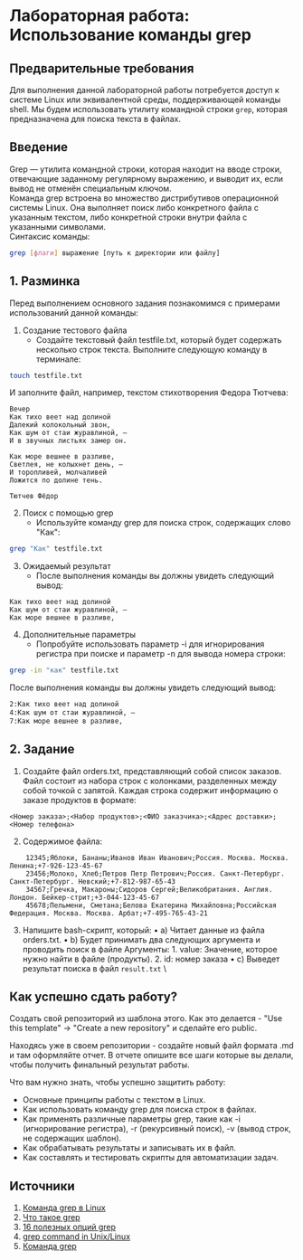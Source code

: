 # Лабораторная работа: Использование команды grep

## Предварительные требования
Для выполнения данной лабораторной работы потребуется доступ к системе Linux или эквивалентной среды, поддерживающей команды shell. Мы будем использовать утилиту командной строки ```grep```, которая предназначена для поиска текста в файлах.

## Введение
Grep — утилита командной строки, которая находит на вводе строки, отвечающие заданному регулярному выражению, и выводит их, если вывод не отменён специальным ключом. \
Команда grep встроена во множество дистрибутивов операционной системы Linux. Она выполняет поиск либо конкретного файла с указанным текстом, либо конкретной строки внутри файла с указанными символами. \
Синтаксис команды:
``` bash
grep [флаги] выражение [путь к директории или файлу]
```

## 1. Разминка
Перед выполнением основного задания познакомимся с примерами использований данной команды:
1. Создание тестового файла
    - Создайте текстовый файл testfile.txt, который будет содержать несколько строк текста. Выполните следующую команду в терминале:
``` bash
touch testfile.txt
```
И заполните файл, например, текстом стихотворения Федора Тютчева:
```
Вечер
Как тихо веет над долиной
Далекий колокольный звон,
Как шум от стаи журавлиной, —
И в звучных листьях замер он.

Как море вешнее в разливе,
Светлея, не колыхнет день, —
И торопливей, молчаливей
Ложится по долине тень.

Тютчев Фёдор
```
2. Поиск с помощью grep
    - Используйте команду grep для поиска строк, содержащих слово "Как":
``` bash
grep "Как" testfile.txt
```
3. Ожидаемый результат
    - После выполнения команды вы должны увидеть следующий вывод:
```
Как тихо веет над долиной
Как шум от стаи журавлиной, —
Как море вешнее в разливе,
```
4. Дополнительные параметры
    - Попробуйте использовать параметр -i для игнорирования регистра при поиске и параметр -n для вывода номера строки:
``` bash
grep -in "как" testfile.txt
```
После выполнения команды вы должны увидеть следующий вывод:
``` bash
2:Как тихо веет над долиной
4:Как шум от стаи журавлиной, —
7:Как море вешнее в разливе,
```
## 2. Задание
1. Создайте файл orders.txt, представляющий собой список заказов. Файл состоит из набора строк с колонками, разделенных между собой точкой с запятой. Каждая строка содержит информацию о заказе продуктов в формате:
 ```
<Номер заказа>;<Набор продуктов>;<ФИО заказчика>;<Адрес доставки>;<Номер телефона>
```
2. Содержимое файла:
```
    12345;Яблоки, Бананы;Иванов Иван Иванович;Россия. Москва. Москва. Ленина;+7-926-123-45-67
    23456;Молоко, Хлеб;Петров Петр Петрович;Россия. Санкт-Петербург. Санкт-Петербург. Невский;+7-812-987-65-43
    34567;Гречка, Макароны;Сидоров Сергей;Великобритания. Англия. Лондон. Бейкер-стрит;+3-044-123-45-67
    45678;Пельмени, Сметана;Белова Екатерина Михайловна;Российская Федерация. Москва. Москва. Арбат;+7-495-765-43-21
```
3. Напишите bash-скрипт, который:
  •  a) Читает данные из файла orders.txt.
  •  b) Будет принимать два следующих аргумента и проводить поиск в файле
    Аргyменты:
        1. value: Значение, которое нужно найти в файле (продукты).
        2. id: номер заказа
  •  c) Выведет результат поиска в файл `result.txt` \

## Как успешно сдать работу?
Создать свой репозиторий из шаблона этого. Как это делается - "Use this template" -> "Create a new repository" и сделайте его public. 

Находясь уже в своем репозитории - создайте новый файл формата .md и там оформляйте отчет. В отчете опишите все шаги которые вы делали, чтобы получить финальный результат работы.

Что вам нужно знать, чтобы успешно защитить работу:
- Основные принципы работы с текстом в Linux.
- Как использовать команду grep для поиска строк в файлах.
- Как применять различные параметры grep, такие как -i (игнорирование регистра), -r (рекурсивный поиск), -v (вывод строк, не содержащих шаблон).
- Как обрабатывать результаты и записывать их в файл.
- Как составлять и тестировать скрипты для автоматизации задач.
## Источники
1. [Команда grep в Linux](https://timeweb.cloud/tutorials/linux/komanda-grep-v-linux)
2. [Что такое grep](https://habr.com/ru/articles/229501/)
3. [16 полезных опций grep](https://proglib.io/p/16-opciy-grep-kotorye-pomogut-vam-v-realnom-mire-2021-03-16)
4. [grep command in Unix/Linux](https://www.geeksforgeeks.org/grep-command-in-unixlinux/)
5. [Команда grep](https://losst.pro/gerp-poisk-vnutri-fajlov-v-linux)

